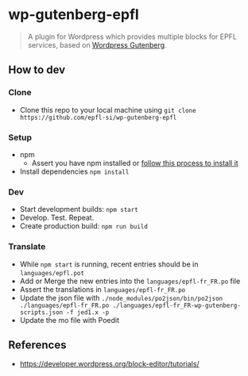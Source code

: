 # wp-gutenberg-epfl
> A plugin for Wordpress which provides multiple blocks for EPFL services, based on [Wordpress Gutenberg](https://github.com/WordPress/gutenberg).

## How to dev

### Clone
- Clone this repo to your local machine using `git clone https://github.com/epfl-si/wp-gutenberg-epfl`
 
### Setup
- npm
    - Assert you have npm installed or [follow this process to install it](https://developer.wordpress.org/block-editor/tutorials/devenv/)
- Install dependencies `npm install`

 
### Dev
- Start development builds: `npm start`
- Develop. Test. Repeat.
- Create production build: `npm run build`

### Translate

- While `npm start` is running, recent entries should be in `languages/epfl.pot`
- Add or Merge the new entries into the `languages/epfl-fr_FR.po` file
- Assert the translations in `languages/epfl-fr_FR.po`
- Update the json file with `./node_modules/po2json/bin/po2json ./languages/epfl-fr_FR.po ./languages/epfl-fr_FR-wp-gutenberg-scripts.json -f jed1.x -p`
- Update the mo file with Poedit

## References
- https://developer.wordpress.org/block-editor/tutorials/
